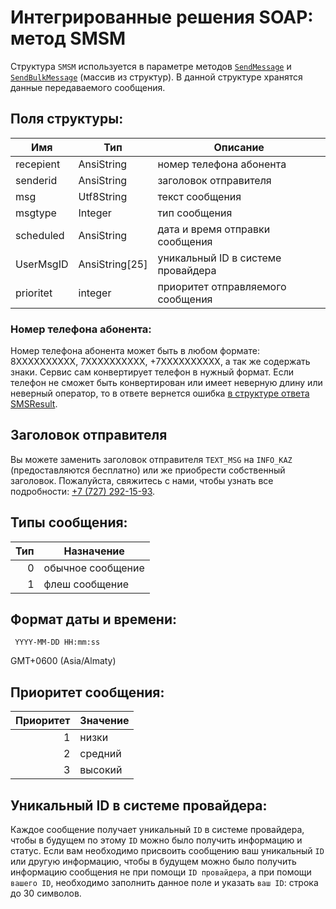 # Интегрированные решения SOAP: метод SMSM

Структура `SMSM` используется в параметре методов [`SendMessage`](/protocols/soap/method-sendmessage/) и [`SendBulkMessage`](/protocols/soap/method-sendbulkmessage/) (массив из структур). В данной структуре хранятся данные передаваемого сообщения.

## Поля структуры:

Имя       | Тип            | Описание
----------|----------------|---------
recepient | AnsiString     | номер телефона абонента
senderid  | AnsiString     | заголовок отправителя
msg       | Utf8String     | текст сообщения
msgtype   | Integer        | тип сообщения
scheduled | AnsiString     | дата и время отправки сообщения
UserMsgID | AnsiString[25] | уникальный ID в системе провайдера
prioritet | integer        | приоритет отправляемого сообщения

### Номер телефона абонента:

Номер телефона абонента может быть в любом формате: 8XXXXXXXXXX, 7XXXXXXXXXX, +7XXXXXXXXXX, а так же содержать знаки. Сервис сам конвертирует телефон в нужный формат. Если телефон не сможет быть конвертирован или имеет неверную длину или неверный оператор, то в ответе вернется ошибка [в структуре ответа SMSResult](/protocols/soap/structure-smsresult/).

## Заголовок отправителя

Вы можете заменить заголовок отправителя `TEXT_MSG` на `INFO_KAZ` (предоставляются бесплатно) или же приобрести собственный заголовок. Пожалуйста, свяжитесь с нами, чтобы узнать все подробности: [+7 (727) 292-15-93](tel:+77272921593).

## Типы сообщения:

Тип | Назначение
---:|------------------
0   | обычное сообщение
1   | флеш сообщение

## Формат даты и времени:

     YYYY-MM-DD HH:mm:ss

GMT+0600 (Asia/Almaty)

## Приоритет сообщения:

Приоритет | Значение
---------:|---------
1         | низки
2         | средний
3         | высокий

## Уникальный ID в системе провайдера:

Каждое сообщение получает уникальный `ID` в системе провайдера, чтобы в будущем по этому `ID` можно было получить информацию и статус. Если вам необходимо присвоить сообщению ваш уникальный `ID` или другую информацию, чтобы в будущем можно было получить информацию сообщения не при помощи `ID провайдера`, а при помощи `вашего ID`, необходимо заполнить данное поле и указать `ваш ID`: строка до 30 символов.
